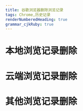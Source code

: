 ```yaml
---
title: 谷歌浏览器删除浏览记录
tags: Chrome,历史记录
renderNumberedHeading: true
grammar_cjkRuby: true
---
```


# 本地浏览记录删除

# 云端浏览记录删除

# 其他浏览记录删除